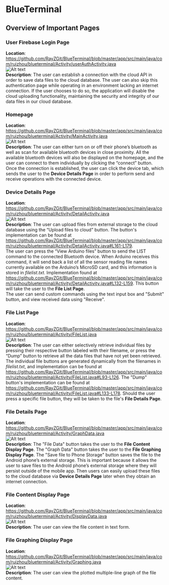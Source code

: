 # BlueTerminal  
## Overview of Important Pages  
### User Firebase Login Page  
**Location**: https://github.com/RayZGit/BlueTerminal/blob/master/app/src/main/java/com/ruizhou/blueterminal/Activity/userAuthActivity.java  
![Alt text](login.png)  
**Description**: The user can establish a connection with the cloud API in order to save data files to the cloud database. The user can also skip this authentication page while operating in an environment lacking an internet connection. If the user chooses to do so, the application will disable the cloud uploading functionality, maintaining the security and integrity of our data files in our cloud database.  
  
### Homepage
**Location**: https://github.com/RayZGit/BlueTerminal/blob/master/app/src/main/java/com/ruizhou/blueterminal/Activity/MainActivity.java  
![Alt text](homepage.png)  
**Description**: The user can either turn on or off their phone’s bluetooth as well as scan for available bluetooth devices in close proximity. All the available bluetooth devices will also be displayed on the homepage, and the user can connect to them individually by clicking the “connect” button. Once the connection is established, the user can click the device tab, which sends the user to the **Device Details Page** in order to perform send and receive operations with the connected device.  
  
### Device Details Page
**Location**: https://github.com/RayZGit/BlueTerminal/blob/master/app/src/main/java/com/ruizhou/blueterminal/Activity/DetailActivity.java  
![Alt text](devicedetail.png)  
**Description**: The user can upload files from external storage to the cloud database using the “Upload files to cloud” button. The button's implementation can be found at https://github.com/RayZGit/BlueTerminal/blob/master/app/src/main/java/com/ruizhou/blueterminal/Activity/DetailActivity.java#L161-L179.  
The user can press the “View Arduino files” button to send the LIST command to the connected Bluetooth device. When Arduino receives this command, it will send back a list of all the sensor reading file names currently available on the Arduino’s MicroSD card, and this information is stored in _filelist.txt_. Implementation found at https://github.com/RayZGit/BlueTerminal/blob/master/app/src/main/java/com/ruizhou/blueterminal/Activity/DetailActivity.java#L132-L159. This button will take the user to the **File List Page**.  
The user can send custom commands using the text input box and "Submit" button, and view received data using "Receive".  
  
### File List Page
**Location**: https://github.com/RayZGit/BlueTerminal/blob/master/app/src/main/java/com/ruizhou/blueterminal/Activity/FileList.java  
![Alt text](filelist.png)  
**Description**: The user can either selectively retrieve individual files by pressing their respective button labeled with their filename, or press the “Dump” button to retrieve all the data files that have not yet been retrieved. The individual file buttons are generated dynamically from the filenames in _filelist.txt_, and implementation can be found at https://github.com/RayZGit/BlueTerminal/blob/master/app/src/main/java/com/ruizhou/blueterminal/Activity/FileList.java#L93-L126. The "Dump" button's implementation can be found at https://github.com/RayZGit/BlueTerminal/blob/master/app/src/main/java/com/ruizhou/blueterminal/Activity/FileList.java#L133-L178. Should the user press a specific file button, they will be taken to the file's **File Details Page**.  
  
### File Details Page
**Location**: https://github.com/RayZGit/BlueTerminal/blob/master/app/src/main/java/com/ruizhou/blueterminal/Activity/GraphData.java  
![Alt text](filedetail.png)  
**Description**: The "File Data" button takes the user to the **File Content Display Page**. The "Graph Data" button takes the user to the **File Graphing Display Page**. The "Save file to Phone Storage" button saves the file to the Android phone’s external storage. This is important because it allows the user to save files to the Android phone’s external storage where they will persist outside of the mobile app. Then users can easily upload these files to the cloud database via **Device Details Page** later when they obtain an internet connection.
  
### File Content Display Page
**Location**: https://github.com/RayZGit/BlueTerminal/blob/master/app/src/main/java/com/ruizhou/blueterminal/Activity/DisplayData.java  
![Alt text](filecontent.png)  
**Description**: The user can view the file content in text form.  
  
### File Graphing Display Page
**Location**: https://github.com/RayZGit/BlueTerminal/blob/master/app/src/main/java/com/ruizhou/blueterminal/Activity/Graphing.java  
![Alt text](Graph.PNG)  
**Description**: The user can view the plotted multiple-line graph of the file content.
